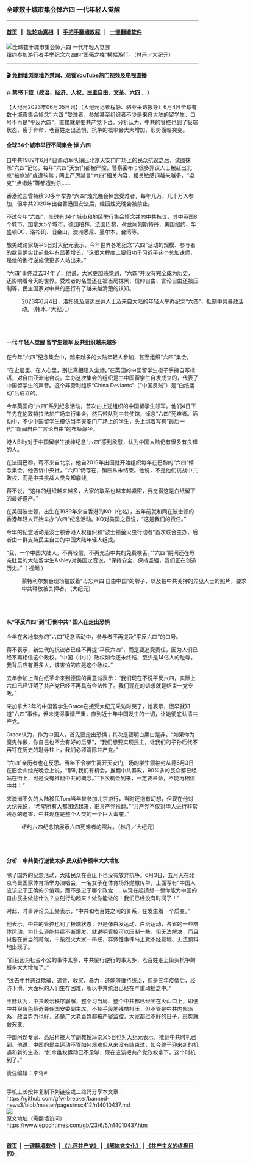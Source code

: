 ### 全球数十城市集会悼六四 一代年轻人觉醒
------------------------

#### [首页](https://github.com/gfw-breaker/banned-news3/blob/master/README.md) &nbsp;&nbsp;|&nbsp;&nbsp; [法轮功真相](https://github.com/begood0513/basic/blob/master/README.md)  &nbsp;&nbsp;|&nbsp;&nbsp; [手把手翻墙教程](https://github.com/gfw-breaker/guides/wiki)  &nbsp;&nbsp;|&nbsp;&nbsp; [一键翻墙软件](https://github.com/gfw-breaker/nogfw/blob/master/README.md)  



<div><img alt="全球数十城市集会悼六四 一代年轻人觉醒" class="attachment-djy_600_400 size-djy_600_400 wp-post-image" src="https://i.epochtimes.com/assets/uploads/2023/06/id14010102-166601-600x400.jpg"/>
<div class="caption">
 纽约参加游行者手举纪念六四的“国殇之柱”横幅游行。（林丹／大纪元）
</div></div><hr/>

#### [ 🎬  免翻墙浏览墙外禁闻、观看YouTube热门视频及电视直播](https://github.com/gfw-breaker/HelloWorld)

#### [ 💥  禁书下载（政治、经济、人权、民主自由、文革、六四 ...）](https://github.com/gfw-breaker/books/blob/master/README.md)

<div><p>
 【大纪元2023年06月05日讯】（大纪元记者程静、骆亚采访报导）6月4日全球有数十城市集会悼念“
 <ok href="https://www.epochtimes.com/gb/tag/%E5%85%AD%E5%9B%9B.html">
  六四
 </ok>
 ”受难者，参加甚至组织者不少是来自大陆的留学生，口号不再是“平反六四”，直接就是要共产党下台。分析认为，中共的管控也到了极端状态，疲于奔命，老百姓走出恐惧，抗争的概率会大大增加，形势面临突变。
</p>
<h4>
 全球34个城市举行不同集会 悼
 <ok href="https://www.epochtimes.com/gb/tag/%E5%85%AD%E5%9B%9B.html">
  六四
 </ok>
</h4>
<p>
 自中共1989年6月4日调动军队镇压北京天安门广场上的民众抗议之后，试图抹杀“六四”记忆。每年“六四”天安门都被严控，警察密布；很多异议人士被赶出北京“被旅游”或遭软禁；网上严厉禁言“六四”相关内容，相关敏感词越来越多，“坦克”“点蜡烛”等都遭封杀……
</p>
<p>
 香港维园曾持续30多年举办“六四”烛光晚会悼念受难者，每年几万、几十万人参加，但中共2020年出台香港国安法后，维园烛光晚会被禁止。
</p>
<p>
 不过今年“六四”，全球有34个城市和地区举行集会悼念并向中共抗议，其中英国8个城市，加拿大5个城市，德国柏林，法国巴黎，荷兰阿姆斯特丹，美国纽约、华盛顿DC、洛杉矶、旧金山，澳洲悉尼、墨尔本，台湾等。
</p>
<p>
 旅美政论家胡平5日对大纪元表示，今年世界各地纪念“六四”活动的规模、参与者的数量确实比前些年有显著增长，“这很大程度上要归功于习近平这个总加速师，是他的倒行逆施使更多人站出来。”
</p>
<p>
 “六四”事件过去34年了，他说，大家更加感觉到，“六四”并没有完全成为历史，还影响着今天的世界。受难者的名誉还在被当局抹黑，信仰自由、言论自由还被压制等，民主国家对中共的恶行有了越来越清楚的认知。
</p>
<figure aria-describedby="caption-attachment-14010028" class="wp-caption aligncenter" id="attachment_14010028" style="width: 600px">
 <ok href="https://i.epochtimes.com/assets/uploads/2023/06/id14010028-1-1.jpg" target="_blank">
  <img alt="" class="size-large wp-image-14010028" src="https://i.epochtimes.com/assets/uploads/2023/06/id14010028-1-1-600x450.jpg"/>
 </ok>
 <br/><figcaption class="wp-caption-text" id="caption-attachment-14010028">
  2023年6月4日，洛杉矶及周边民运人士及来自大陆的年轻人举办纪念“六四”、抵制中共暴政活动。（韩冰／大纪元）
 </figcaption><br/>
</figure><br/>
<h4>
 一代
 <ok href="https://www.epochtimes.com/gb/tag/%E5%B9%B4%E8%BD%BB%E4%BA%BA%E8%A7%89%E9%86%92.html">
  年轻人觉醒
 </ok>
 留学生领军 反共组织越来越多
</h4>
<p>
 在今年“六四”纪念集会中，越来越多的大陆年轻人参加，甚至组织“六四”集会。
</p>
<p>
 “在史册里、在人心里，别让真相隐入尘烟。”在英国的中国留学生橙子手持自写标语，对自由亚洲电台说。举办这次集会的组织是由中国留学生自发成立的，代表了中国留学生的声音。这个非营利组织“China Deviants”（“中国反贼”）是“白纸运动”后成立的。
</p>
<p>
 今年英国的“六四”系列纪念活动，首次由上述组织的中国留学生领军。他们4日下午先在伦敦特拉法加广场举行集会，然后带队到中共使馆，悼念“六四”死难者。活动中，不少中国留学生模仿当年天安门广场上的学生，头上绑着写有“最后一代”“新闻自由”“言论自由”的布条静坐。
</p>
<p>
 港人Billy对于中国留学生接棒纪念“六四”感到欣慰，认为中国大陆仍有很多有良知的人。
</p>
<p>
 在法国巴黎，蒋不来自北京，他自2019年出国就开始组织每年在巴黎的“六四”悼念集会。他告诉中央社，“六四”仍存在，镇压从未结束。他说，不是他们挑战中共政权，而是中共挑战人类良知底线。
</p>
<p>
 蒋不说，“这样的组织越来越多，大家的联系也越来越紧密，我觉得这是白纸留下的最好遗产。”
</p>
<p>
 在美国波士顿，出生在1989年来自香港的KO（化名），五年前就和同在波士顿的香港年轻人开始举办“六四”纪念活动。KO对美国之音说，“这是我们的责任。”
</p>
<p>
 今年的纪念活动是波士顿香港人权组织和“波士顿萤火虫行动者”首次联合主办，后者由一群支持民主自由的中国大陆年轻人组成。
</p>
<p>
 “我，一个中国大陆人，不再轻信，不再充当中共的免费喉舌。”“六四”期间还在母亲肚里的大陆留学生Ashley对美国之音说，“保持安全，保持坚强，我们正在创造历史。”（
 <ok href="https://twitter.com/VOAChinese/status/1665584295807959040?ref_src=twsrc%5Etfw%7Ctwcamp%5Etweetembed%7Ctwterm%5E1665584295807959040%7Ctwgr%5Ece65c47d065f9a7ce27da537d6a0cc23b3bc5dab%7Ctwcon%5Es1_&amp;ref_url=https%3A%2F%2Fwww.voachinese.com%2Fa%2Fcommemorative-events-in-boston-20230604%2F7123010.html">
  视频
 </ok>
 ）
</p>
<figure aria-describedby="caption-attachment-14009902" class="wp-caption aligncenter" id="attachment_14009902" style="width: 600px">
 <ok href="https://i.epochtimes.com/assets/uploads/2023/06/id14009902-20230603_Montreal_ChineseConsulate_commemorating-64-7.jpg" target="_blank">
  <img alt="" class="size-large wp-image-14009902" src="https://i.epochtimes.com/assets/uploads/2023/06/id14009902-20230603_Montreal_ChineseConsulate_commemorating-64-7-600x450.jpg"/>
 </ok>
 <br/><figcaption class="wp-caption-text" id="caption-attachment-14009902">
  蒙特利尔集会现场摆放着“毋忘六四 自由中国”的牌子，以及被中共关押的异见人士的照片，要求中共释放被关押者。（大纪元）
 </figcaption><br/>
</figure><br/>
<h4>
 从“平反六四”到“打倒中共” 国人在走出恐惧
</h4>
<p>
 今年在各地举办的“六四”纪念活动中，参与者不再提及“平反六四”的口号。
</p>
<p>
 蒋不表示，新生代的抗议者已经不再提“平反六四”，而是要追究责任，因为人们已经不再相信这个政权。“中国（中共）政权如今还未终结，至少是14亿人的耻辱。我背后应有更多人，该害怕的应是这个政权。”
</p>
<p>
 去年参加上海白纸革命来到德国的黄意诚表示：“我们现在不说平反六四，实际上六四已经证明了共产党已经不再具有合法性了。我们现在的诉求就是结束一党专政。”
</p>
<p>
 来加拿大2年的中国留学生Grace在接受大纪元采访时哭了，她表示，很早就知道“六四”事件，但未觉得事情严重，直到近十年中国发生的一切，让她彻底认清共产党。
</p>
<p>
 Grace认为，作为中国人，首先要走出恐惧；其次是要明白黑白是非。“如果你为魔鬼作伥，你自己也不会有好的后果”，“我们想要实现民主，让我们的子孙后代不再钉在历史的耻辱柱上，我们必须清除共产党。”
</p>
<p>
 “六四”亲历者也在反思。当年下令学生离开天安门广场的学生领袖封从德6月3日在旧金山烛光晚会上说，“那时我们有机会，推翻中共暴政，90%多的民众都已经站在街上，可是没有推翻中共的概念。”“下次机会到来，一定要革命，不能再相信中共！”
</p>
<p>
 来澳洲不久的大陆移民Tom当年曾参加北京游行，当时还抱有幻想，但现在他对大纪元说，“希望所有人都团结起来，把共产党推翻。”“共产党不仅对华人进行非常残忍的迫害，中共现在是整个人类的一个巨大毒瘤。”
</p>
<figure aria-describedby="caption-attachment-14009077" class="wp-caption aligncenter" id="attachment_14009077" style="width: 450px">
 <ok href="https://i.epochtimes.com/assets/uploads/2023/06/id14009077-88f089f4839356f88264cfbb639ad7bd.jpg" target="_blank">
  <img alt="" class="size-medium wp-image-14009077" src="https://i.epochtimes.com/assets/uploads/2023/06/id14009077-88f089f4839356f88264cfbb639ad7bd-450x600.jpg"/>
 </ok>
 <br/><figcaption class="wp-caption-text" id="caption-attachment-14009077">
  纽约六四纪念馆展示六四死难者的照片。（林丹／大纪元）
 </figcaption><br/>
</figure><br/>
<h4>
 分析：中共倒行逆使太多 民众抗争概率大大增加
</h4>
<p>
 除了国外的纪念活动，大陆民众在高压下也没有放弃抗争。6月3日，五月天在北京鸟巢国家体育场举办演唱会，一名女子在体育场外抛撒传单，上面写有“中国人应该忠于正确的价值观，而不是忠于哪个政党……从现在起请想一想你能为中国的自由民主做些什么？立刻行动起来！做你能做的！我们已经没有时间了！”
</p>
<p>
 对此，时事评论员王赫表示，“中共和老百姓之间的关系，在发生着一个质变。”
</p>
<p>
 他表示，中共的管控也到了极端状态，但是像白发运动、白纸运动，各省的一些群体运动，为什么还能持续不断爆发，就说明管控可以压制一些，但无法解决，而且只要在适当的时候，干柴烈火大家一串联，群体性事件马上就不经意地、无法预料地出现了。
</p>
<p>
 “而且因为社会不公的事件太多，中共倒行逆行的事太多，老百姓走上街头抗争的概率大大增加了。”
</p>
<p>
 “过去中共通过欺骗、谎言、收买、暴力，还能够维持统治，但是三年疫情后，经济下滑，大面积的人们生存困难，所以中共统治已经在严重动摇之中。”
</p>
<p>
 王赫认为，中共政治秩序崩解，整个习当局、整个中共都已经坐在火山口上，即便中共狠角色蔡奇兼任国安委副主席，不择手段地残酷打压，但不管是中共内部派系、政治势力也好，还是广大老百姓都被严密监控，大家都过不好的日子，形势就会突变。
</p>
<p>
 中国问题专家、悉尼科技大学副教授冯崇义5日也对大纪元表示，推翻中共时机已到。他说，中国的民主运动不管如何艰难但从来没有结束过，如今终于迎来新的机遇和新的生态，“如今维权运动已不足够，现在应该把共产党政权拿下，这个时机到了。”
</p>
<p>
 责任编辑：李穹#
</p>
</div>
<hr/>
手机上长按并复制下列链接或二维码分享本文章：<br/>
https://github.com/gfw-breaker/banned-news3/blob/master/pages/nsc412/n14010437.md <br/>
<a href='https://github.com/gfw-breaker/banned-news3/blob/master/pages/nsc412/n14010437.md'><img src='https://github.com/gfw-breaker/banned-news3/blob/master/pages/nsc412/n14010437.md.png'/></a> <br/>
原文地址（需翻墙访问）：https://www.epochtimes.com/gb/23/6/5/n14010437.htm


------------------------
#### [首页](https://github.com/gfw-breaker/banned-news3/blob/master/README.md) &nbsp;|&nbsp; [一键翻墙软件](https://github.com/gfw-breaker/nogfw/blob/master/README.md) &nbsp;| [《九评共产党》](https://github.com/gfw-breaker/9ping.md/blob/master/README.md#九评之一评共产党是什么) | [《解体党文化》](https://github.com/gfw-breaker/jtdwh.md/blob/master/README.md) | [《共产主义的终极目的》](https://github.com/gfw-breaker/gczydzjmd.md/blob/master/README.md)


<img src='http://gfw-breaker.win/banned-news3/pages/nsc412/n14010437.md' width='0px' height='0px'/>